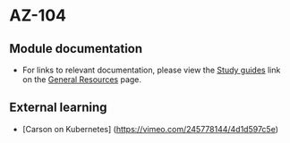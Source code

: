 # AZ-104
## Module documentation
- For links to relevant documentation, please view the [Study guides](https://aka.ms/ESIStudyGuides) link on the  [General Resources](https://github.com/ginnielizz/ESILearnerResources/blob/main/GeneralResources.md) page.
## External learning
- [Carson on Kubernetes] (https://vimeo.com/245778144/4d1d597c5e)
